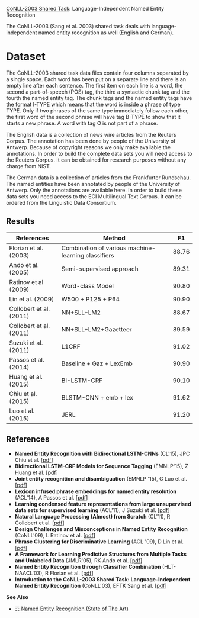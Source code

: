 [CoNLL-2003 Shared Task](https://cogcomp.org/page/resource_view/81): Language-Independent Named Entity Recognition

The CoNLL-2003 (Sang et al. 2003) shared task deals with language-independent named entity recognition as well (English and German).

# Dataset

The CoNLL-2003 shared task data files contain four columns separated by a single space. Each word has been put on a separate line and there is an empty line after each sentence. The first item on each line is a word, the second a part-of-speech (POS) tag, the third a syntactic chunk tag and the fourth the named entity tag. The chunk tags and the named entity tags have the format I-TYPE which means that the word is inside a phrase of type TYPE. Only if two phrases of the same type immediately follow each other, the first word of the second phrase will have tag B-TYPE to show that it starts a new phrase. A word with tag O is not part of a phrase.

The English data is a collection of news wire articles from the Reuters Corpus. The annotation has been done by people of the University of Antwerp. Because of copyright reasons we only make available the annotations. In order to build the complete data sets you will need access to the Reuters Corpus. It can be obtained for research purposes without any charge from NIST.

The German data is a collection of articles from the Frankfurter Rundschau. The named entities have been annotated by people of the University of Antwerp. Only the annotations are available here. In order to build these data sets you need access to the ECI Multilingual Text Corpus. It can be ordered from the Linguistic Data Consortium.

## Results

| References              | Method                                              | F1    |
|-------------------------|-----------------------------------------------------|-------|
| Florian et al. (2003)   | Combination of various machine-learning classifiers | 88.76 |
| Ando et al. (2005)      | Semi-supervised approach                            | 89.31 |
| Ratinov et al (2009)  | Word-class Model                                    | 90.80 |
| Lin et al. (2009)     | W500 + P125 + P64                                   | 90.90 |
| Collobert et al. (2011) | NN+SLL+LM2                                          | 88.67 |
| Collobert et al. (2011) | NN+SLL+LM2+Gazetteer                                | 89.59 |
| Suzuki et al. (2011)    | L1CRF                                               | 91.02 |
| Passos et al. (2014)    | Baseline + Gaz + LexEmb                             | 90.90 |
| Huang et al. (2015)     | BI-LSTM-CRF                                         | 90.10 |
| Chiu et al. (2015)  | BLSTM-CNN + emb + lex                               | 91.62 |
| Luo et al. (2015)       | JERL                                                | 91.20 |


## References 

* **Named Entity Recognition with Bidirectional LSTM-CNNs** (CL'15), JPC Chiu et al. [[pdf](https://arxiv.org/pdf/1511.08308.pdf)]
* **Bidirectional LSTM-CRF Models for Sequence Tagging** (EMNLP'15), Z Huang et al. [[pdf](https://arxiv.org/pdf/1508.01991.pdf)]
* **Joint entity recognition and disambiguation** (EMNLP '15), G Luo et al. [[pdf](http://aclweb.org/anthology/D15-1104)]
* **Lexicon infused phrase embeddings for named entity resolution** (ACL'14), A Passos et al. [[pdf](http://www.aclweb.org/anthology/W14-1609)]
* **Learning condensed feature representations from large unsupervised data sets for supervised learning** (ACL'11), J Suzuki et al. [[pdf](http://www.aclweb.org/anthology/P11-2112)]
* **Natural Language Processing (Almost) from Scratch** (CL'11), R Collobert et al. [[pdf](http://www.jmlr.org/papers/volume12/collobert11a/collobert11a.pdf)]
* **Design Challenges and Misconceptions in Named Entity Recognition** (CoNLL'09), L Ratinov et al. [[pdf](http://www.aclweb.org/anthology/W09-1119)]
* **Phrase Clustering for Discriminative Learning** (ACL '09), D Lin et al. [[pdf](https://static.googleusercontent.com/media/research.google.com/en//pubs/archive/35520.pdf)]
* **A Framework for Learning Predictive Structures from Multiple Tasks and Unlabeled Data** (JMLR'05), RK Ando et al. [[pdf](http://www.jmlr.org/papers/volume6/ando05a/ando05a.pdf)]
* **Named Entity Recognition through Classifier Combination** (HLT-NAACL'03), R Florian et al. [[pdf](http://clair.si.umich.edu/clair/HLT-NAACL03/conll/pdf/florian.pdf)]
* **Introduction to the CoNLL-2003 Shared Task: Language-Independent Named Entity Recognition** (CoNLL'03), EFTK Sang et al. [[pdf](http://aclweb.org/anthology/W03-0419)]

**See Also**

* [☶ Named Entity Recognition (State of The Art)](https://github.com/magizbox/underthesea/wiki/English-NLP-SOTA#named-entity-recognition)